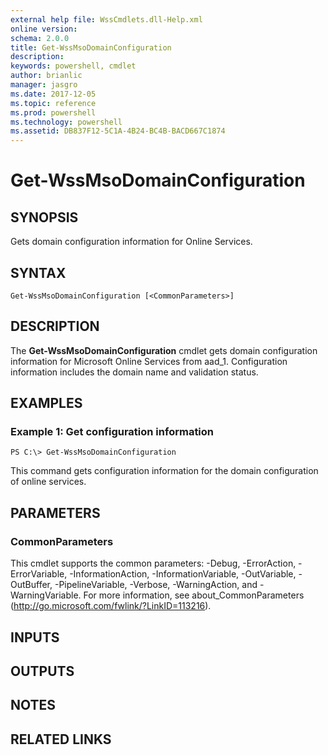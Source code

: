 ```yaml
---
external help file: WssCmdlets.dll-Help.xml
online version: 
schema: 2.0.0
title: Get-WssMsoDomainConfiguration
description: 
keywords: powershell, cmdlet
author: brianlic
manager: jasgro
ms.date: 2017-12-05
ms.topic: reference
ms.prod: powershell
ms.technology: powershell
ms.assetid: DB837F12-5C1A-4B24-BC4B-BACD667C1874
---
```


# Get-WssMsoDomainConfiguration

## SYNOPSIS
Gets domain configuration information for Online Services.

## SYNTAX

```
Get-WssMsoDomainConfiguration [<CommonParameters>]
```

## DESCRIPTION
The **Get-WssMsoDomainConfiguration** cmdlet gets domain configuration information for Microsoft Online Services from aad_1.
Configuration information includes the domain name and validation status.

## EXAMPLES

### Example 1: Get configuration information
```
PS C:\> Get-WssMsoDomainConfiguration
```

This command gets configuration information for the domain configuration of online services.

## PARAMETERS

### CommonParameters
This cmdlet supports the common parameters: -Debug, -ErrorAction, -ErrorVariable, -InformationAction, -InformationVariable, -OutVariable, -OutBuffer, -PipelineVariable, -Verbose, -WarningAction, and -WarningVariable. For more information, see about_CommonParameters (http://go.microsoft.com/fwlink/?LinkID=113216).

## INPUTS

## OUTPUTS

## NOTES

## RELATED LINKS

